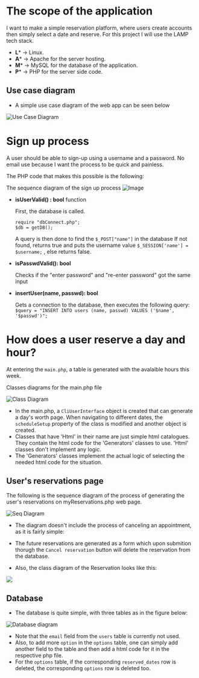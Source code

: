 


# The scope of the application

I want to make a simple reservation platform, where users create accounts then simply select a date and reserve. For this project I will use the LAMP tech stack.

- **L*** -> Linux.
- **A*** -> Apache for the server hosting.
- **M*** -> MySQL for the database of the application.
- **P*** -> PHP for the server side code.


## Use case diagram

- A simple use case diagram of the web app can be seen below

![Use Case Diagram](useCaseDiag.png)
# Sign up process

A user should be able to sign-up using a username and a password. No email use because I want the process to be quick and painless.

The PHP code that makes this possible is the following:

The sequence diagram of the sign up process
![Image](SignUpSeqDiagram.jpg)

- **isUserValid() : bool** function

	First, the database is called.
	```
	require "dbConnect.php";
	$db = getDB();
	```

	A query is then done to find the `$_POST["name"]` in the database
	If not found, returns true and puts the username value `$_SESSION['name'] = $username;`
	, else returns false.

- **isPasswdValid(): bool**

	Checks if the "enter password" and "re-enter password" got the same input

- **insertUser(name, passwd): bool**

	Gets a connection to the database,
	then executes the following query:
	`$query = "INSERT INTO users (name, passwd) VALUES ('$name', '$passwd')";`



# How does a user reserve a day and hour?

At entering the `main.php`, a table is generated with the avalaible hours this week.

Classes diagrams for the main.php file

![Class Diagram](ClassDiagWebApp.jpg)

- In the main.php, a `CliUserInterface` object is created that can generate a day's worth page. When navigating to different dates, the `scheduleSetup` property of the class is modified and another object is created.
- Classes that have 'Html' in their name are just simple html catalogues. They contain the html code for the 'Generators' classes to use. 'Html' classes don't implement any logic.
- The 'Generators' classes implement the actual logic of selecting the needed html code for the situation.

## User's reservations page

The following is the sequence diagram of the process of generating the user's reservations on myReservations.php web page.

![Seq Diagram](userReservationSeqDiagram.png)


 - The diagram doesn't include the process of canceling an appointment, as it is fairly simple:
 - The future reservations are generated as a form which upon submition thorugh the `Cancel reservation` button will delete the reservation from the database.


- Also, the class diagram of the Reservation looks like this:

![](ReservationsClassDiagram.png)
## Database

- The database is quite simple, with three tables as in the figure below:

![Database diagram](dbDiagram.png)

- Note that the `email` field from the `users` table is currently not used.
- Also, to add more `option` in the `options` table, one can simply add another field to the table and then add a html code for it in the respective php file.
- For the `options` table, if the corresponding `reserved_dates` row is deleted, the  corresponding `options` row is deleted too.

